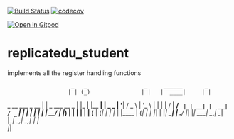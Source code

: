 [![Build Status](https://travis-ci.org/replicatedu/replicatedu_student.svg?branch=master)](https://travis-ci.org/replicatedu/replicatedu_student) [![codecov](https://codecov.io/gh/replicatedu/replicatedu_student/branch/master/graph/badge.svg)](https://codecov.io/gh/replicatedu/replicatedu_student)

[![Open in Gitpod](http://gitpod.io/button/open-in-gitpod.svg)](https://gitpod.io#https://github.com/replicatedu/replicatedu_student/)

# replicatedu_student
implements all the register handling functions

                        _   _                  _     ______       _         
                       | | (_)                | |   |  ____|     | |        
  _ __    ___   _ __   | |  _    ___    __ _  | |_  | |__      __| |  _   _ 
 | '__|  / _ \ | '_ \  | | | |  / __|  / _` | | __| |  __|    / _` | | | | |
 | |    |  __/ | |_) | | | | | | (__  | (_| | | |_  | |____  | (_| | | |_| |
 |_|     \___| | .__/  |_| |_|  \___|  \__,_|  \__| |______|  \__,_|  \__,_|
               | |                                                          
               |_|                                                          

